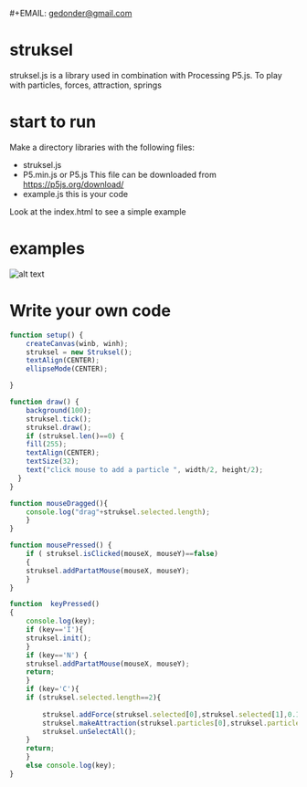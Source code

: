 #+EMAIL:     gedonder@gmail.com

# struksel
struksel.js is a library used in combination with Processing P5.js. To play with particles, forces, attraction, springs


# start to run
Make a directory libraries with the following files:
- struksel.js
- P5.min.js or P5.js This file can be downloaded from https://p5js.org/download/
- example.js this is your code

Look at the index.html to see a simple example

# examples
![alt text](https://raw.githubusercontent.com/gedonder/struksel/blob/master/img1.png)

# Write your own code 
``` javascript
function setup() {
    createCanvas(winb, winh);
    struksel = new Struksel();
    textAlign(CENTER);
    ellipseMode(CENTER);

}

function draw() {
    background(100);
    struksel.tick();
    struksel.draw();
    if (struksel.len()==0) {
	fill(255);
	textAlign(CENTER);
	textSize(32);
	text("click mouse to add a particle ", width/2, height/2);
  }
}

function mouseDragged(){
    console.log("drag"+struksel.selected.length);
    }
}

function mousePressed() {
    if ( struksel.isClicked(mouseX, mouseY)==false)
    {
	struksel.addPartatMouse(mouseX, mouseY);
    }
}

function  keyPressed()
{
    console.log(key);
    if (key=='I'){
	struksel.init();
    }
    if (key=='N') {
	struksel.addPartatMouse(mouseX, mouseY);
	return;
    }
    if (key='C'){
	if (struksel.selected.length==2){
	   
	    struksel.addForce(struksel.selected[0],struksel.selected[1],0.1,10);
	    struksel.makeAttraction(struksel.particles[0],struksel.particles[1],0.1,5);
	    struksel.unSelectAll();	    
	}
	return;
    }    
    else console.log(key);   
}

```

#
